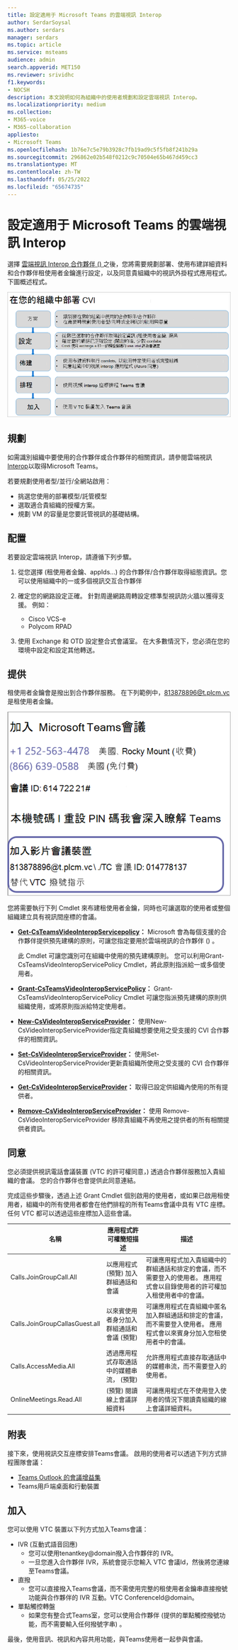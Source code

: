 ```yaml
---
title: 設定適用于 Microsoft Teams 的雲端視訊 Interop
author: SerdarSoysal
ms.author: serdars
manager: serdars
ms.topic: article
ms.service: msteams
audience: admin
search.appverid: MET150
ms.reviewer: srividhc
f1.keywords:
- NOCSH
description: 本文說明如何為組織中的使用者規劃和設定雲端視訊 Interop。
ms.localizationpriority: medium
ms.collection:
- M365-voice
- M365-collaboration
appliesto:
- Microsoft Teams
ms.openlocfilehash: 1b76e7c5e79b3928c7fb19ad9c5f5fb8f241b29a
ms.sourcegitcommit: 296862e02b548f0212c9c70504e65b467d459cc3
ms.translationtype: MT
ms.contentlocale: zh-TW
ms.lasthandoff: 05/25/2022
ms.locfileid: "65674735"
---
```

# <a name="set-up-cloud-video-interop-for-microsoft-teams"></a>設定適用于 Microsoft Teams 的雲端視訊 Interop

選擇 [雲端視訊 Interop 合作夥伴 () ](cloud-video-interop.md)之後，您將需要規劃部署、使用布建詳細資料和合作夥伴租使用者金鑰進行設定，以及同意貴組織中的視訊外掛程式應用程式。 下圖概述程式。

![在貴組織中部署 CVI。](media/deploying-cvi.png)

## <a name="plan"></a>規劃

如需識別組織中要使用的合作夥伴或合作夥伴的相關資訊，請參閱雲端視訊[Interop](cloud-video-interop.md)以取得Microsoft Teams。

若要規劃使用者型/並行/全網站啟用：

- 挑選您使用的部署模型/託管模型
- 選取適合貴組織的授權方案。
- 規劃 VM 的容量是您要託管視訊的基礎結構。

## <a name="configure"></a>配置

若要設定雲端視訊 Interop，請遵循下列步驟。

1. 從您選擇 (租使用者金鑰、appIds...) 的合作夥伴/合作夥伴取得組態資訊。您可以使用組織中的一或多個視訊交互合作夥伴

2. 確定您的網路設定正確。 針對周邊網路周轉設定標準型視訊防火牆以獲得支援。 例如：
    - Cisco VCS-e
    - Polycom RPAD

3. 使用 Exchange 和 OTD 設定整合式會議室。 在大多數情況下，您必須在您的環境中設定和設定其他轉送。

## <a name="provision"></a>提供

租使用者金鑰會是撥出到合作夥伴服務。 在下列範例中，813878896@t.plcm.vc 是租使用者金鑰。

![租使用者金鑰範例。](media/tenant-key-example.png)

您將需要執行下列 Cmdlet 來布建租使用者金鑰，同時也可讓選取的使用者或整個組織建立具有視訊間座標的會議。

- **[Get-CsTeamsVideoInteropServicepolicy](/powershell/module/skype/get-csteamsvideointeropservicepolicy)：** Microsoft 會為每個支援的合作夥伴提供預先建構的原則，可讓您指定要用於雲端視訊的合作夥伴 () 。

    此 Cmdlet 可讓您識別可在組織中使用的預先建構原則。 您可以利用Grant-CsTeamsVideoInteropServicePolicy Cmdlet，將此原則指派給一或多個使用者。

- **[Grant-CsTeamsVideoInteropServicePolicy](/powershell/module/skype/grant-csteamsvideointeropservicepolicy)：** Grant-CsTeamsVideoInteropServicePolicy Cmdlet 可讓您指派預先建構的原則供組織使用，或將原則指派給特定使用者。

- **[New-CsVideoInteropServiceProvider](/powershell/module/skype/new-csvideointeropserviceprovider)：** 使用New-CsVideoInteropServiceProvider指定貴組織想要使用之受支援的 CVI 合作夥伴的相關資訊。

- **[Set-CsVideoInteropServiceProvider](/powershell/module/skype/set-csvideointeropserviceprovider)：** 使用Set-CsVideoInteropServiceProvider更新貴組織所使用之受支援的 CVI 合作夥伴的相關資訊。

- **[Get-CsVideoInteropServiceProvider](/powershell/module/skype/get-csvideointeropserviceprovider)：** 取得已設定供組織內使用的所有提供者。

- **[Remove-CsVideoInteropServiceProvider](/powershell/module/skype/remove-csvideointeropserviceprovider)：** 使用 Remove-CsVideoInteropServiceProvider 移除貴組織不再使用之提供者的所有相關提供者資訊。

## <a name="consent"></a>同意

您必須提供視訊電話會議裝置 (VTC 的許可權同意，) 透過合作夥伴服務加入貴組織的會議。 您的合作夥伴也會提供此同意連結。

完成這些步驟後，透過上述 Grant Cmdlet 個別啟用的使用者，或如果已啟用租使用者，組織中的所有使用者都會在他們排程的所有Teams會議中具有 VTC 座標。 任何 VTC 都可以透過這些座標加入這些會議。

|名稱|應用程式許可權簡短描述| 描述|
|---|---|---|
|Calls.JoinGroupCall.All|以應用程式 (預覽) 加入群組通話和會議|可讓應用程式加入貴組織中的群組通話和排定的會議，而不需要登入的使用者。  應用程式會以目錄使用者的許可權加入租使用者中的會議。|
|Calls.JoinGroupCallasGuest.all|以來賓使用者身分加入群組通話和會議 (預覽) |可讓應用程式在貴組織中匿名加入群組通話和排定的會議，而不需要登入使用者。  應用程式會以來賓身分加入您租使用者中的會議。|
|Calls.AccessMedia.All|透過應用程式存取通話中的媒體串流， (預覽) |允許應用程式直接存取通話中的媒體串流，而不需要登入的使用者。|
|OnlineMeetings.Read.All| (預覽) 閱讀線上會議詳細資料|可讓應用程式在不使用登入使用者的情況下閱讀貴組織的線上會議詳細資料。|

## <a name="schedule"></a>附表

接下來，使用視訊交互座標安排Teams會議。 啟用的使用者可以透過下列方式排程團隊會議：

- [Teams Outlook 的會議增益集](teams-add-in-for-outlook.md)
- Teams用戶端桌面和行動裝置

## <a name="join"></a>加入

您可以使用 VTC 裝置以下列方式加入Teams會議：

- IVR (互動式語音回應) 
  - 您可以使用tenantkey@domain撥入合作夥伴的 IVR。
  - 一旦您進入合作夥伴 IVR，系統會提示您輸入 VTC 會議Id，然後將您連線至Teams會議。
- 直撥
  - 您可以直接撥入Teams會議，而不需使用完整的租使用者金鑰串直接撥號功能與合作夥伴的 IVR 互動。VTC ConferenceId@domain。
- 單點觸控轉盤
  - 如果您有整合式Teams室，您可以使用合作夥伴 (提供的單點觸控撥號功能，而不需要輸入任何撥號字串) 。

最後，使用音訊、視訊和內容共用功能，與Teams使用者一起參與會議。
